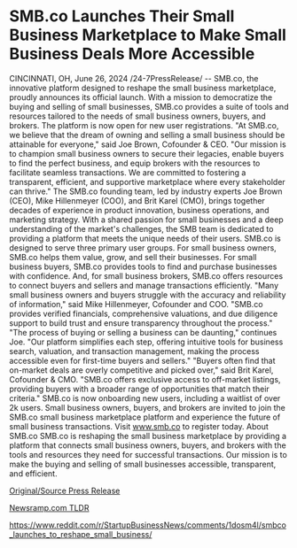 # SMB.co Launches Their Small Business Marketplace to Make Small Business Deals More Accessible

CINCINNATI, OH, June 26, 2024 /24-7PressRelease/ -- SMB.co, the innovative platform designed to reshape the small business marketplace, proudly announces its official launch. With a mission to democratize the buying and selling of small businesses, SMB.co provides a suite of tools and resources tailored to the needs of small business owners, buyers, and brokers. The platform is now open for new user registrations.  "At SMB.co, we believe that the dream of owning and selling a small business should be attainable for everyone," said Joe Brown, Cofounder & CEO. "Our mission is to champion small business owners to secure their legacies, enable buyers to find the perfect business, and equip brokers with the resources to facilitate seamless transactions. We are committed to fostering a transparent, efficient, and supportive marketplace where every stakeholder can thrive."  The SMB.co founding team, led by industry experts Joe Brown (CEO), Mike Hillenmeyer (COO), and Brit Karel (CMO), brings together decades of experience in product innovation, business operations, and marketing strategy. With a shared passion for small businesses and a deep understanding of the market's challenges, the SMB team is dedicated to providing a platform that meets the unique needs of their users.  SMB.co is designed to serve three primary user groups. For small business owners, SMB.co helps them value, grow, and sell their businesses. For small business buyers, SMB.co provides tools to find and purchase businesses with confidence. And, for small business brokers, SMB.co offers resources to connect buyers and sellers and manage transactions efficiently.  "Many small business owners and buyers struggle with the accuracy and reliability of information," said Mike Hillenmeyer, Cofounder and COO. "SMB.co provides verified financials, comprehensive valuations, and due diligence support to build trust and ensure transparency throughout the process."  "The process of buying or selling a business can be daunting," continues Joe. "Our platform simplifies each step, offering intuitive tools for business search, valuation, and transaction management, making the process accessible even for first-time buyers and sellers."  "Buyers often find that on-market deals are overly competitive and picked over," said Brit Karel, Cofounder & CMO. "SMB.co offers exclusive access to off-market listings, providing buyers with a broader range of opportunities that match their criteria."  SMB.co is now onboarding new users, including a waitlist of over 2k users. Small business owners, buyers, and brokers are invited to join the SMB.co small business marketplace platform and experience the future of small business transactions.   Visit www.smb.co to register today.  About SMB.co SMB.co is reshaping the small business marketplace by providing a platform that connects small business owners, buyers, and brokers with the tools and resources they need for successful transactions. Our mission is to make the buying and selling of small businesses accessible, transparent, and efficient. 

[Original/Source Press Release](https://www.24-7pressrelease.com/press-release/511993/smbco-launches-their-small-business-marketplace-to-make-small-business-deals-more-accessible)
                    

[Newsramp.com TLDR](None) 

https://www.reddit.com/r/StartupBusinessNews/comments/1dosm4l/smbco_launches_to_reshape_small_business/